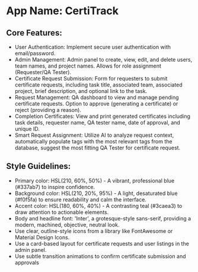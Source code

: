 # **App Name**: CertiTrack

## Core Features:

- User Authentication: Implement secure user authentication with email/password.
- Admin Management: Admin panel to create, view, edit, and delete users, team names, and project names. Allows for role assignment (Requester/QA Tester).
- Certificate Request Submission: Form for requesters to submit certificate requests, including task title, associated team, associated project, brief description, and optional link to the task.
- Request Management: QA dashboard to view and manage pending certificate requests. Option to approve (generating a certificate) or reject (providing a reason).
- Completion Certificates: View and print generated certificates including task details, requester name, QA tester name, date of approval, and unique ID.
- Smart Request Assignment: Utilize AI to analyze request context, automatically populate tags with the most relevant tags from the database, suggest the most fitting QA Tester for certificate request.

## Style Guidelines:

- Primary color: HSL(210, 60%, 50%) - A vibrant, professional blue (#337ab7) to inspire confidence.
- Background color: HSL(210, 20%, 95%) - A light, desaturated blue (#f0f5fa) to ensure readability and calm the interface.
- Accent color: HSL(180, 60%, 40%) - A contrasting teal (#3caea3) to draw attention to actionable elements.
- Body and headline font: 'Inter', a grotesque-style sans-serif, providing a modern, machined, objective, neutral look.
- Use clear, outline-style icons from a library like FontAwesome or Material Design Icons.
- Use a card-based layout for certificate requests and user listings in the admin panel.
- Use subtle transition animations to confirm certificate submission and approvals